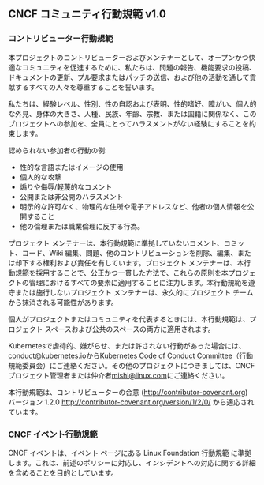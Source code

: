 CNCF コミュニティ行動規範 v1.0
------------------------------

### コントリビューター行動規範

本プロジェクトのコントリビューターおよびメンテナーとして、オープンかつ快適なコミュニティを促進するために、私たちは、問題の報告、機能要求の投稿、ドキュメントの更新、プル要求またはパッチの送信、および他の活動を通して貢献するすべての人々を尊重することを誓います。

私たちは、経験レベル、性別、性の自認および表明、性的嗜好、障がい、個人的な外見、身体の大きさ、人種、民族、年齢、宗教、または国籍に関係なく、このプロジェクトへの参加を、全員にとってハラスメントがない経験にすることを約束します。

認められない参加者の行動の例:

-	性的な言語またはイメージの使用
-	個人的な攻撃
-	煽りや侮辱/軽蔑的なコメント
-	公開または非公開のハラスメント
-	明示的な許可なく、物理的な住所や電子アドレスなど、他者の個人情報を公開すること
-	他の倫理または職業倫理に反する行為。

プロジェクト メンテナーは、本行動規範に準拠していないコメント、コミット、コード、Wiki 編集、問題、他のコントリビューションを削除、編集、または却下する権利および責任を有しています。プロジェクト メンテナーは、本行動規範を採用することで、公正かつ一貫した方法で、これらの原則を本プロジェクトの管理におけるすべての要素に適用することに注力します。本行動規範を遵守または施行しないプロジェクト メンテナーは、永久的にプロジェクト チームから抹消される可能性があります。

個人がプロジェクトまたはコミュニティを代表するときには、本行動規範は、プロジェクト スペースおよび公共のスペースの両方に適用されます。

Kubernetesで虐待的、嫌がらせ、または許されない行動があった場合には、<conduct@kubernetes.io>から[Kubernetes Code of Conduct Committee](https://git.k8s.io/community/committee-code-of-conduct)（行動規範委員会）にご連絡ください。その他のプロジェクトにつきましては、CNCFプロジェクト管理者または仲介者<mishi@linux.com>にご連絡ください。

本行動規範は、コントリビューターの合意 (http://contributor-covenant.org) バージョン 1.2.0 http://contributor-covenant.org/version/1/2/0/ から適応されています。

### CNCF イベント行動規範

CNCF イベントは、イベント ページにある Linux Foundation 行動規範 に準拠します。これは、前述のポリシーに対応し、インシデントへの対応に関する詳細を含めることを目的としています。
